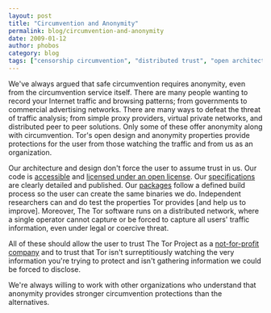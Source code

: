 ```yaml
---
layout: post
title: "Circumvention and Anonymity"
permalink: blog/circumvention-and-anonymity
date: 2009-01-12
author: phobos
category: blog
tags: ["censorship circumvention", "distributed trust", "open architecture", "open philosophy"]
---
```


We've always argued that safe circumvention requires anonymity, even from the circumvention service itself. There are many people wanting to record your Internet traffic and browsing patterns; from governments to commercial advertising networks. There are many ways to defeat the threat of traffic analysis; from simple proxy providers, virtual private networks, and distributed peer to peer solutions. Only some of these offer anonymity along with circumvention. Tor's open design and anonymity properties provide protections for the user from those watching the traffic and from us as an organization.

Our architecture and design don't force the user to assume trust in us. Our code is [accessible](https://gitweb.torproject.org/tor.git/) and [licensed under an open license](https://gitweb.torproject.org/tor.git/blob/HEAD:/LICENSE). Our [specifications](https://gitweb.torproject.org/torspec.git) are clearly detailed and published. Our [packages](https://www.torproject.org/download/download) follow a defined build process so the user can create the same binaries we do. Independent researchers can and do test the properties Tor provides [and help us to improve]. Moreover, The Tor software runs on a distributed network, where a single operator cannot capture or be forced to capture all users' traffic information, even under legal or coercive threat.

All of these should allow the user to trust The Tor Project as a [not-for-profit company](https://www.torproject.org/about/corepeople) and to trust that Tor isn't surreptitiously watching the very information you're trying to protect and isn't gathering information we could be forced to disclose.

We're always willing to work with other organizations who understand that anonymity provides stronger circumvention protections than the alternatives.

